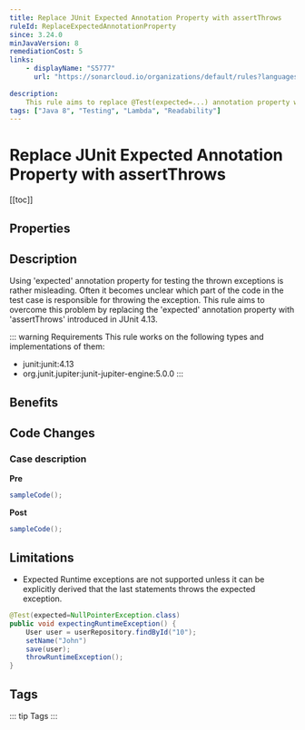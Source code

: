 ```yaml
---
title: Replace JUnit Expected Annotation Property with assertThrows
ruleId: ReplaceExpectedAnnotationProperty
since: 3.24.0
minJavaVersion: 8
remediationCost: 5
links:
    - displayName: "S5777"
      url: "https://sonarcloud.io/organizations/default/rules?languages=java&open=java%3AS5777&q=S5777"
    
description:
    This rule aims to replace @Test(expected=...) annotation property with 'assertThrows' introduced in JUnit 4.13.
tags: ["Java 8", "Testing", "Lambda", "Readability"]
---
```


# Replace JUnit Expected Annotation Property with assertThrows

[[toc]]

## Properties

<RuleProperties />

## Description

Using 'expected' annotation property for testing the thrown exceptions is rather misleading. 
Often it becomes unclear which part of the code in the test case is responsible for throwing the exception. 
This rule aims to overcome this problem by replacing the 'expected' annotation property with 'assertThrows' introduced in JUnit 4.13.

::: warning Requirements
This rule works on the following types and implementations of them:
* junit:junit:4.13
* org.junit.jupiter:junit-jupiter-engine:5.0.0
:::

## Benefits


## Code Changes


### Case description

__Pre__
```java
sampleCode();
```

__Post__
```java
sampleCode();
```

## Limitations

* Expected Runtime exceptions are not supported unless it can be explicitly derived that the last statements throws the expected exception. 

```java
@Test(expected=NullPointerException.class)
public void expectingRuntimeException() {
    User user = userRepository.findById("10");
    setName("John")
    save(user);
    throwRuntimeException();
}
```

<VersionNotice />

## Tags

::: tip Tags
<TagLinks />
:::